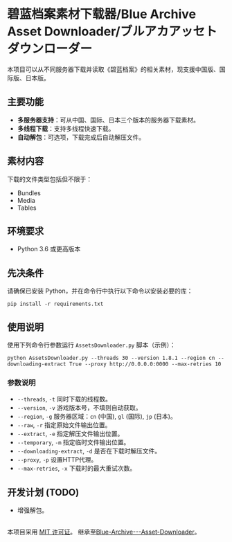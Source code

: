 # 碧蓝档案素材下载器/Blue Archive Asset Downloader/ブルアカアッセトダウンローダー

本项目可以从不同服务器下载并读取《碧蓝档案》的相关素材，现支援中国版、国际版、日本版。

## 主要功能

- **多服务器支持**：可从中国、国际、日本三个版本的服务器下载素材。
- **多线程下载**：支持多线程快速下载。
- **自动解包**：可选项，下载完成后自动解压文件。

## 素材内容

下载的文件类型包括但不限于：

- Bundles
- Media
- Tables

## 环境要求

- Python 3.6 或更高版本

## 先决条件

请确保已安装 Python，并在命令行中执行以下命令以安装必要的库：

  ```shell
  pip install -r requirements.txt
  ```
## 使用说明
使用下列命令行参数运行 `AssetsDownloader.py` 脚本（示例）：

```shell
python AssetsDownloader.py --threads 30 --version 1.8.1 --region cn --downloading-extract True --proxy http://0.0.0.0:0000 --max-retries 10
```
### 参数说明

- `--threads`, `-t` 同时下载的线程数。
- `--version`, `-v` 游戏版本号，不填则自动获取。
- `--region`, `-g` 服务器区域：`cn` (中国), `gl` (国际), `jp` (日本)。
- `--raw`, `-r` 指定原始文件输出位置。
- `--extract`, `-e` 指定解压文件输出位置。
- `--temporary`, `-m` 指定临时文件输出位置。
- `--downloading-extract`, `-d` 是否在下载时解压文件。
- `--proxy`, `-p` 设置HTTP代理。
- `--max-retries`, `-x` 下载时的最大重试次数。

## 开发计划 (TODO)

- 增强解包。


## 
本项目采用 [MIT 许可证](LICENSE)。
继承至[Blue-Archive---Asset-Downloader](https://github.com/K0lb3/Blue-Archive---Asset-Downloader)。